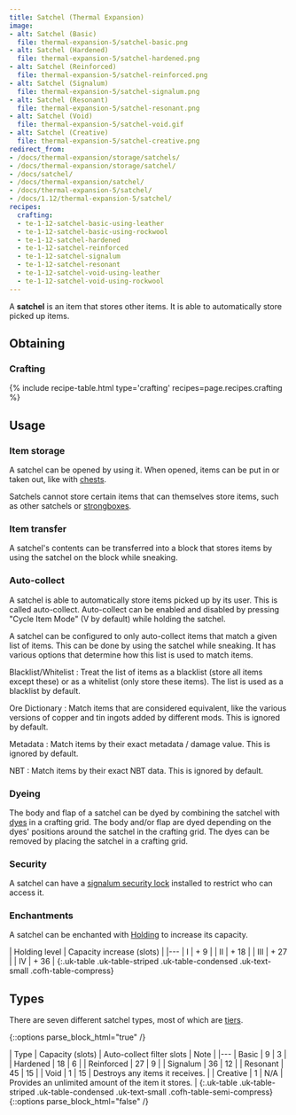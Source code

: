 ```yaml
---
title: Satchel (Thermal Expansion)
image:
- alt: Satchel (Basic)
  file: thermal-expansion-5/satchel-basic.png
- alt: Satchel (Hardened)
  file: thermal-expansion-5/satchel-hardened.png
- alt: Satchel (Reinforced)
  file: thermal-expansion-5/satchel-reinforced.png
- alt: Satchel (Signalum)
  file: thermal-expansion-5/satchel-signalum.png
- alt: Satchel (Resonant)
  file: thermal-expansion-5/satchel-resonant.png
- alt: Satchel (Void)
  file: thermal-expansion-5/satchel-void.gif
- alt: Satchel (Creative)
  file: thermal-expansion-5/satchel-creative.png
redirect_from:
- /docs/thermal-expansion/storage/satchels/
- /docs/thermal-expansion/storage/satchel/
- /docs/satchel/
- /docs/thermal-expansion/satchel/
- /docs/thermal-expansion-5/satchel/
- /docs/1.12/thermal-expansion-5/satchel/
recipes:
  crafting:
  - te-1-12-satchel-basic-using-leather
  - te-1-12-satchel-basic-using-rockwool
  - te-1-12-satchel-hardened
  - te-1-12-satchel-reinforced
  - te-1-12-satchel-signalum
  - te-1-12-satchel-resonant
  - te-1-12-satchel-void-using-leather
  - te-1-12-satchel-void-using-rockwool
---
```


A **satchel** is an item that stores other items. It is able to automatically
store picked up items.


Obtaining
---------

### Crafting
{% include recipe-table.html type='crafting' recipes=page.recipes.crafting %}


Usage
-----

### Item storage
A satchel can be opened by using it. When opened, items can be put in or taken
out, like with [chests](https://minecraft.gamepedia.com/Chest).

Satchels cannot store certain items that can themselves store items, such as
other satchels or [strongboxes](/docs/1.12/thermal-expansion/strongbox/).

### Item transfer
A satchel's contents can be transferred into a block that stores items by using
the satchel on the block while sneaking.

### Auto-collect
A satchel is able to automatically store items picked up by its user. This is
called auto-collect. Auto-collect can be enabled and disabled by pressing "Cycle
Item Mode" (V by default) while holding the satchel.

A satchel can be configured to only auto-collect items that match a given list
of items. This can be done by using the satchel while sneaking. It has various
options that determine how this list is used to match items.

Blacklist/Whitelist
: Treat the list of items as a blacklist (store all items except these) or as a
whitelist (only store these items). The list is used as a blacklist by default.

Ore Dictionary
: Match items that are considered equivalent, like the various versions of
copper and tin ingots added by different mods. This is ignored by default.

Metadata
: Match items by their exact metadata / damage value. This is ignored by
default.

NBT
: Match items by their exact NBT data. This is ignored by default.

### Dyeing
The body and flap of a satchel can be dyed by combining the satchel with
[dyes](https://minecraft.gamepedia.com/Dye) in a crafting grid. The body and/or
flap are dyed depending on the dyes' positions around the satchel in the
crafting grid. The dyes can be removed by placing the satchel in a crafting
grid.

### Security
A satchel can have a [signalum security lock](/docs/1.12/thermal-foundation/signalum-security-lock/)
installed to restrict who can access it.

### Enchantments
A satchel can be enchanted with [Holding](/docs/1.12/cofh-core/holding/) to increase its
capacity.

| Holding level | Capacity increase (slots) |
|---
| I | + 9 |
| II | + 18 |
| III | + 27 |
| IV | + 36 |
{:.uk-table .uk-table-striped .uk-table-condensed .uk-text-small .cofh-table-compress}


Types
-----

There are seven different satchel types, most of which are
[tiers](/docs/1.12/thermal-foundation/tiers/).

{::options parse_block_html="true" /}
<div class="uk-overflow-container">
| Type | Capacity (slots) | Auto-collect filter slots | Note |
|---
| Basic | 9 | 3 |
| Hardened | 18 | 6 |
| Reinforced | 27 | 9 |
| Signalum | 36 | 12 |
| Resonant | 45 | 15 |
| Void | 1 | 15 | Destroys any items it receives. |
| Creative | 1 | N/A | Provides an unlimited amount of the item it stores. |
{:.uk-table .uk-table-striped .uk-table-condensed .uk-text-small .cofh-table-semi-compress}
</div>
{::options parse_block_html="false" /}
